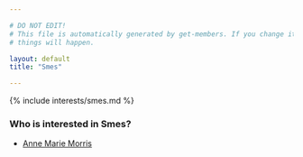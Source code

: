 ```yaml
---

# DO NOT EDIT!
# This file is automatically generated by get-members. If you change it, bad
# things will happen.

layout: default
title: "Smes"

---
```


{% include interests/smes.md %}

### Who is interested in Smes?


* [Anne Marie Morris](../members/anne-marie-morris.html)
